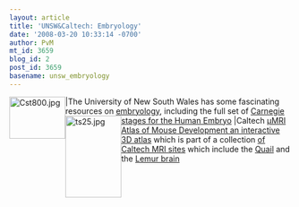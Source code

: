 ```yaml
---
layout: article
title: 'UNSW&Caltech: Embryology'
date: '2008-03-20 10:33:14 -0700'
author: PvM
mt_id: 3659
blog_id: 2
post_id: 3659
basename: unsw_embryology
---
```

|[<img src="{{ site.baseurl }}/uploads/2008/Cst800-thumb-100x75.jpg" alt="Cst800.jpg" width="100" height="75" style="float: left; " class="mt-image-left" />](http://embryology.med.unsw.edu.au/wwwhuman/Stages/Stages.htm)The University of New South Wales has some fascinating resources on [embryology](http://embryology.med.unsw.edu.au/embryo.htm), including the full set of [Carnegie stages for the Human Embryo](http://embryology.med.unsw.edu.au/wwwhuman/Stages/Stages.htm )
|[<img src="{{ site.baseurl }}/uploads/2008/ts25-thumb-100x146.jpg" alt="ts25.jpg" width="100" height="146" style="float: left;" class="mt-image-left" />](http://pandasthumb.org/ts25.html)Caltech [µMRI Atlas of Mouse Development an interactive 3D atlas](http://mouseatlas.caltech.edu/) which is part of a collection [of Caltech MRI sites](http://atlasserv.caltech.edu/) which include the [Quail](http://atlasserv.caltech.edu/Quail/Start_Quail.html) and the [Lemur brain](http://atlasserv.caltech.edu/Lemur/Start_lemur.html)
